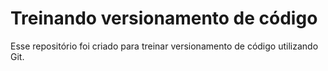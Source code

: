 <h1>Treinando versionamento de código</h1>

<p>Esse repositório foi criado para treinar versionamento de código utilizando Git. </p>